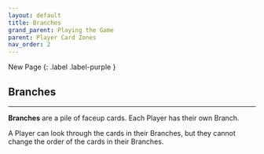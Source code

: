 ```yaml
---
layout: default
title: Branches
grand_parent: Playing the Game
parent: Player Card Zones
nav_order: 2
---
```


<div markdown="1">
New Page
{: .label .label-purple }
</div>

## Branches

---

**Branches** are a pile of faceup cards. Each Player has their own Branch.  

A Player can look through the cards in their Branches, but they cannot change the order of the cards in their Branches.